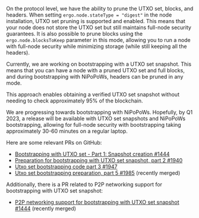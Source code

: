 On the protocol level, we have the ability to prune the UTXO set, blocks, and headers. When setting `ergo.node.stateType = "digest"` in the node installation, UTXO set pruning is supported and enabled. This means that your node does not store the UTXO set but still maintains full-node security guarantees. It is also possible to prune blocks using the `ergo.node.blocksToKeep` parameter in this mode, allowing you to run a node with full-node security while minimizing storage (while still keeping all the headers).

Currently, we are working on bootstrapping with a UTXO set snapshot. This means that you can have a node with a pruned UTXO set and full blocks, and during bootstrapping with NiPoPoWs, headers can be pruned in any mode.

This approach enables obtaining a verified UTXO set snapshot without needing to check approximately 95% of the blockchain.

We are progressing towards bootstrapping with NiPoPoWs. Hopefully, by Q1 2023, a release will be available with UTXO set snapshots and NiPoPoWs bootstrapping, allowing for full-node security with bootstrapping taking approximately 30-60 minutes on a regular laptop.

Here are some relevant PRs on GitHub:

- [Bootstrapping with UTXO set - Part 1: Snapshot creation #1444](https://github.com/ergoplatform/ergo/pull/1444)
- [Preparation for bootstrapping with UTXO set snapshot, part 2 #1940](https://github.com/ergoplatform/ergo/pull/1940)
- [Utxo set bootstrapping code part 3 #1947](https://github.com/ergoplatform/ergo/pull/1947)
- [Utxo set bootstrapping preparation, part 5 #1985](https://github.com/ergoplatform/ergo/pull/1985) (recently merged)

Additionally, there is a PR related to P2P networking support for bootstrapping with UTXO set snapshot:

- [P2P networking support for bootstrapping with UTXO set snapshot #1444](https://github.com/ergoplatform/ergo/pull/1444) (recently merged)